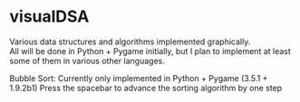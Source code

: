 # visualDSA
Various data structures and algorithms implemented graphically.  
All will be done in Python + Pygame initially, but I plan to implement at least some of them in various other languages.  

Bubble Sort: 
  Currently only implemented in Python + Pygame (3.5.1 + 1.9.2b1)
  Press the spacebar to advance the sorting algorithm by one step 
